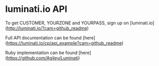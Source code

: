 # luminati.io API

To get CUSTOMER, YOURZONE and YOURPASS, sign up on [luminati.io] (http://luminati.io/?cam=github_readme)

Full API documentation can be found [here] (https://luminati.io/cp/api_example?cam=github_readme)

Ruby implementation can be found [here] (https://github.com/Agiley/Luminati)
